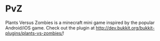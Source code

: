PvZ
===

Plants Versus Zombies is a minecraft mini game inspired by the popular Android/iOS game. Check out the plugin at http://dev.bukkit.org/bukkit-plugins/plants-vs-zombies/!
